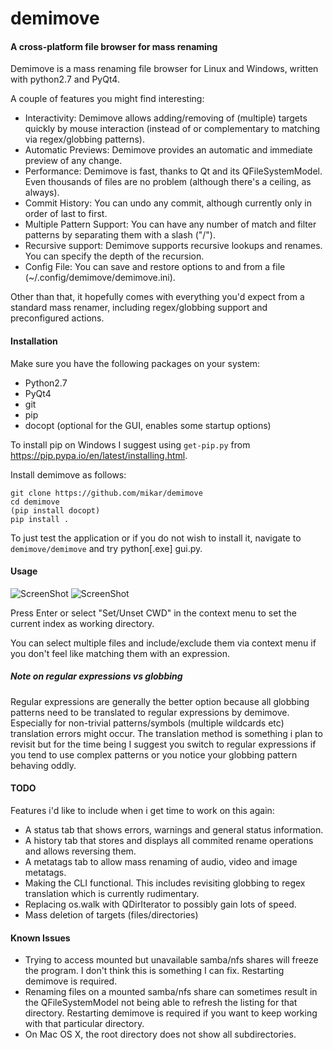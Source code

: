 demimove
========

#### A cross-platform file browser for mass renaming

Demimove is a mass renaming file browser for Linux and Windows, written with python2.7 and PyQt4.  

A couple of features you might find interesting:

* Interactivity: Demimove allows adding/removing of (multiple) targets quickly by mouse interaction (instead of  or complementary to matching via regex/globbing patterns).
* Automatic Previews: Demimove provides an automatic and immediate preview of any change.  
* Performance: Demimove is fast, thanks to Qt and its QFileSystemModel. Even thousands of files are no problem (although there's a ceiling, as always).  
* Commit History: You can undo any commit, although currently only in order of last to first.  
* Multiple Pattern Support: You can have any number of match and filter patterns by separating them with a slash ("/").
* Recursive support: Demimove supports recursive lookups and renames. You can specify the depth of the recursion.  
* Config File: You can save and restore options to and from a file (~/.config/demimove/demimove.ini).  

Other than that, it hopefully comes with everything you'd expect from a standard mass renamer, including regex/globbing support and preconfigured actions.

#### Installation  
Make sure you have the following packages on your system:  
* Python2.7  
* PyQt4  
* git  
* pip  
* docopt (optional for the GUI, enables some startup options)

To install pip on Windows I suggest using `get-pip.py` from https://pip.pypa.io/en/latest/installing.html.  

Install demimove as follows:  
```
git clone https://github.com/mikar/demimove
cd demimove
(pip install docopt)
pip install .
```

To just test the application or if you do not wish to install it, navigate to `demimove/demimove` and try python[.exe] gui.py.  

#### Usage

![ScreenShot](http://a.pomf.se/qqbmjz.png) 
![ScreenShot](http://a.pomf.se/ywdmuf.png)  

Press Enter or select "Set/Unset CWD" in the context menu to set the current index as working directory.

You can select multiple files and include/exclude them via context menu if you don't feel like matching them with an expression. 

##### Note on regular expressions vs globbing
Regular expressions are generally the better option because all globbing patterns need to be translated to regular expressions by demimove.
Especially for non-trivial patterns/symbols (multiple wildcards etc) translation errors might occur.
The translation method is something i plan to revisit but for the time being I suggest you switch to regular expressions if you tend to use complex patterns or you notice your globbing pattern behaving oddly.

#### TODO  
Features i'd like to include when i get time to work on this again:   
* A status tab that shows errors, warnings and general status information.  
* A history tab that stores and displays all commited rename operations and allows reversing them.  
* A metatags tab to allow mass renaming of audio, video and image metatags.  
* Making the CLI functional. This includes revisiting globbing to regex translation which is currently rudimentary.
* Replacing os.walk with QDirIterator to possibly gain lots of speed.
* Mass deletion of targets (files/directories)

#### Known Issues

* Trying to access mounted but unavailable samba/nfs shares will freeze the program. I don't think this is something I can fix. Restarting demimove is required.
* Renaming files on a mounted samba/nfs share can sometimes result in the QFileSystemModel not being able to refresh the listing for that directory. Restarting demimove is required if you want to keep working with that particular directory. 
* On Mac OS X, the root directory does not show all subdirectories.
